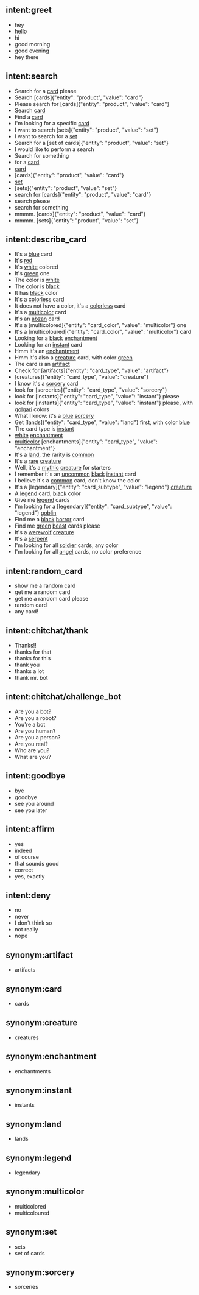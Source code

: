 ## intent:greet
- hey
- hello
- hi
- good morning
- good evening
- hey there

## intent:search
- Search for a [card](product) please
- Search [cards]{"entity": "product", "value": "card"}
- Please search for [cards]{"entity": "product", "value": "card"}
- Search [card](product)
- Find a [card](product)
- I'm looking for a specific [card](product)
- I want to search [sets]{"entity": "product", "value": "set"}
- I want to search for a [set](product)
- Search for a [set of cards]{"entity": "product", "value": "set"}
- I would like to perform a search
- Search for something
- for a [card](product)
- [card](product)
- [cards]{"entity": "product", "value": "card"}
- [set](product)
- [sets]{"entity": "product", "value": "set"}
- search for [cards]{"entity": "product", "value": "card"}
- search please
- search for something
- mmmm. [cards]{"entity": "product", "value": "card"}
- mmmm. [sets]{"entity": "product", "value": "set"}

## intent:describe_card
- It's a [blue](card_color) card
- It's [red](card_color)
- It's [white](card_color) colored
- It's [green](card_color) one
- The color is [white](card_color)
- The color is [black](card_color)
- It has [black](card_color) color
- It's a [colorless](card_color) card
- It does not have a color, it's a [colorless](card_color) card
- It's a [multicolor](card_color) card
- It's an [abzan](card_color) card
- It's a [multicolored]{"entity": "card_color", "value": "multicolor"} one
- It's a [multicoloured]{"entity": "card_color", "value": "multicolor"} card
- Looking for a [black](card_color) [enchantment](card_type)
- Looking for an [instant](card_type) card
- Hmm it's an [enchantment](card_type)
- Hmm it's also a [creature](card_type) card, with color [green](card_color)
- The card is an [artifact](card_type)
- Check for [artifacts]{"entity": "card_type", "value": "artifact"}
- [creatures]{"entity": "card_type", "value": "creature"}
- I know it's a [sorcery](card_type) card
- look for [sorceries]{"entity": "card_type", "value": "sorcery"}
- look for [instants]{"entity": "card_type", "value": "instant"} please
- look for [instants]{"entity": "card_type", "value": "instant"} please, with [golgari](card_color) colors
- What I know: it's a [blue](card_color) [sorcery](card_type)
- Get [lands]{"entity": "card_type", "value": "land"} first, with color [blue](card_color)
- The card type is [instant](card_type)
- [white](card_color) [enchantment](card_type)
- [multicolor](card_color) [enchantments]{"entity": "card_type", "value": "enchantment"}
- It's a [land](card_type), the rarity is [common](card_rarity)
- It's a [rare](card_rarity) [creature](card_type)
- Well, it's a [mythic](card_rarity) [creature](card_type) for starters
- I remember it's an [uncommon](card_rarity) [black](card_color) [instant](card_type) card
- I believe it's a [common](card_rarity) card, don't know the color
- It's a [legendary]{"entity": "card_subtype", "value": "legend"} [creature](card_type)
- A [legend](card_subtype) card, [black](card_color) color
- Give me [legend](card_subtype) cards
- I'm looking for a [legendary]{"entity": "card_subtype", "value": "legend"} [goblin](card_creature_type)
- Find me a [black](card_color) [horror](card_creature_type) card
- Find me [green](card_color) [beast](card_creature_type) cards please
- It's a [werewolf](card_creature_type) [creature](card_type)
- It's a [serpent](card_creature_type)
- I'm looking for all [soldier](card_creature_type) cards, any color
- I'm looking for all [angel](card_creature_type) cards, no color preference

## intent:random_card
- show me a random card
- get me a random card
- get me a random card please
- random card
- any card!

## intent:chitchat/thank
- Thanks!!
- thanks for that
- thanks for this
- thank you
- thanks a lot
- thank mr. bot

## intent:chitchat/challenge_bot
- Are you a bot?
- Are you a robot?
- You're a bot
- Are you human?
- Are you a person?
- Are you real?
- Who are you?
- What are you?

## intent:goodbye
- bye
- goodbye
- see you around
- see you later

## intent:affirm
- yes
- indeed
- of course
- that sounds good
- correct
- yes, exactly

## intent:deny
- no
- never
- I don't think so
- not really
- nope

## synonym:artifact
- artifacts

## synonym:card
- cards

## synonym:creature
- creatures

## synonym:enchantment
- enchantments

## synonym:instant
- instants

## synonym:land
- lands

## synonym:legend
- legendary

## synonym:multicolor
- multicolored
- multicoloured

## synonym:set
- sets
- set of cards

## synonym:sorcery
- sorceries
